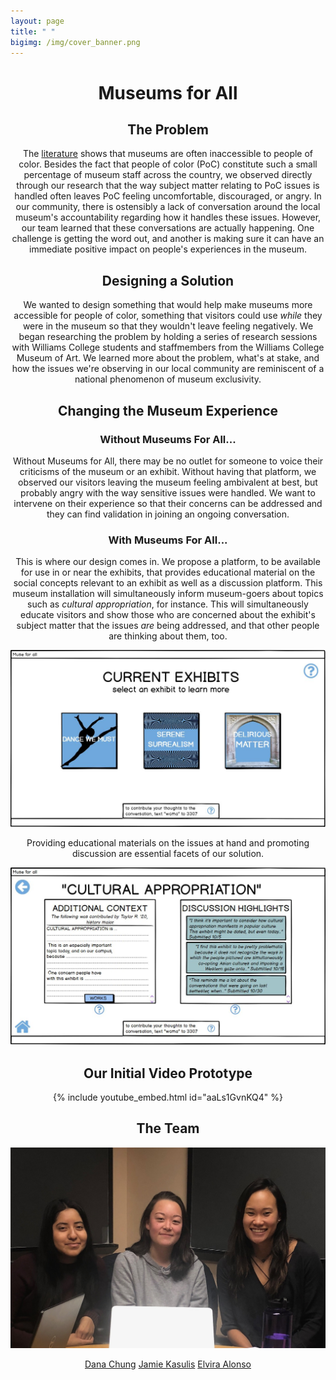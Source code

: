 ```yaml
---
layout: page 
title: " "
bigimg: /img/cover_banner.png
---
```


<center>
	<H1> Museums for All </H1>
</center> 


<center>
	<H2> The Problem </H2>
	<p> The <a href= https://news.artnet.com/art-world/mellon-foundation-museum-diversity-study-322299>literature</a> shows that museums are often inaccessible to people of color. Besides the fact that people of color (PoC) constitute such a small percentage of museum staff across the country, we observed directly through our research that the way subject matter relating to PoC issues is handled often leaves PoC feeling uncomfortable, discouraged, or angry. In our community, there is ostensibly a lack of conversation around the local museum's accountability regarding how it handles these issues. However, our team learned that these conversations are actually happening. One challenge is getting the word out, and another is making sure it can have an immediate positive impact on people's experiences in the museum.</p> 
</center>

<center>
	<H2> Designing a Solution </H2>
	<p> We wanted to design something that would help make museums more accessible for people of color, something that visitors could use <i>while</i> they were in the museum so that they wouldn't leave feeling negatively. We began researching the problem by holding a series of research sessions with Williams College students and staffmembers from the Williams College Museum of Art. We learned more about the problem, what's at stake, and how the issues we're observing in our local community are reminiscent of a national phenomenon of museum exclusivity. </p> 
</center>
	
<center> 
	<H2> Changing the Museum Experience </H2>
	<H3> Without Museums For All...  </H3>
	<p> Without Museums for All, there may be no outlet for someone to voice their criticisms of the museum or an exhibit. Without having that platform, we observed our visitors leaving the museum feeling ambivalent at best, but probably angry with the way sensitive issues were handled. We want to intervene on their experience so that their concerns can be addressed and they can find validation in joining an ongoing conversation.</p> 	
</center> 

<center> 
	<H3> With Museums For All...  </H3> 
	<p> This is where our design comes in. We propose a platform, to be available for use in or near the exhibits, that provides educational material on the social concepts relevant to an exhibit as well as a discussion platform. This museum installation will simultaneously inform museum-goers about topics such as <i>cultural appropriation</i>, for instance. This will simultaneously educate visitors and show those who are concerned about the exhibit's subject matter that the issues <i>are</i> being addressed, and that other people are thinking about them, too. </p> 	
</center>


![Home Screen](/img/mockup_final/home.JPG)

<center> 
	<p> Providing educational materials on the issues at hand and promoting discussion are essential facets of our solution. </p> 
	</center> 


![Context and Discussion](/img/mockup_final/context_and_discussion.JPG)


<center>
	<H2> Our Initial Video Prototype  </H2>
</center> 


<p align="center">
{% include youtube_embed.html id="aaLs1GvnKQ4" %}
</p>


<center>
	<H2> The Team </H2>
</center> 


![Team](/img/teamx.jpeg)

<center> 
	<p> <a href= https://danachung3.github.io/>Dana Chung</a>
	<a href = https://jamiekasulis.github.io/>Jamie Kasulis</a> 
	<a href = https://elvira-alonso.github.io/>Elvira Alonso</a> 
	</p> 
</center> 

 
